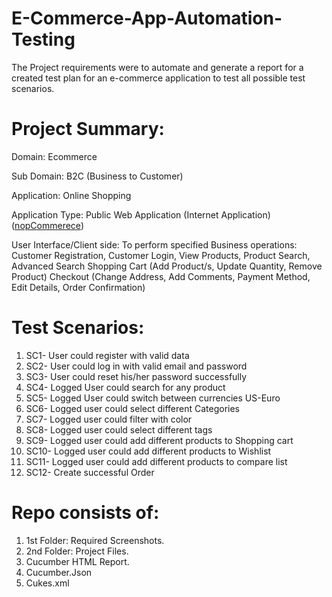 # E-Commerce-App-Automation-Testing

The Project requirements were to automate and generate a report for a created test plan for an e-commerce application to test all possible test scenarios.

# Project Summary:

Domain: Ecommerce

Sub Domain: B2C (Business to Customer)

Application: Online Shopping

Application Type: Public Web Application (Internet Application) ([nopCommerece](https://demo.nopcommerce.com/))

User Interface/Client side: To perform specified Business operations:
Customer Registration, Customer Login,
View Products, Product Search, Advanced Search
Shopping Cart (Add Product/s, Update Quantity, Remove Product)
Checkout (Change Address, Add Comments, Payment Method, Edit Details, Order Confirmation)

# Test Scenarios:
1) SC1- User could register with valid data
2) SC2- User could log in with valid email and password
3) SC3- User could reset his/her password successfully
4) SC4- Logged User could search for any product
5) SC5- Logged User could switch between currencies US-Euro
6) SC6- Logged user could select different Categories
7) SC7- Logged user could filter with color
8) SC8- Logged user could select different tags
9) SC9- Logged user could add different products to Shopping cart
10) SC10- Logged user could add different products to Wishlist
11) SC11- Logged user could add different products to compare list
12) SC12- Create successful Order

# Repo consists of:

1) 1st Folder: Required Screenshots.
2) 2nd Folder: Project Files.
3) Cucumber HTML Report.
4) Cucumber.Json
5) Cukes.xml
